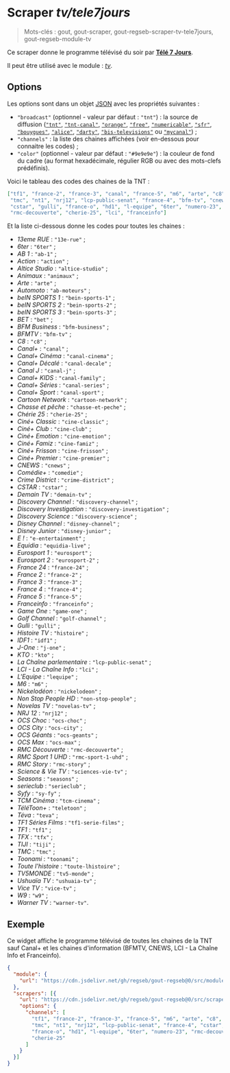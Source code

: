 # Scraper _tv/tele7jours_

> Mots-clés : gout, gout-scraper, gout-regseb-scraper-tv-tele7jours,
> gout-regseb-module-tv

Ce scraper donne le programme télévisé du soir par [**Télé 7
Jours**](https://www.programme-television.org/).

Il peut être utilisé avec le module :
[_tv_](https://github.com/regseb/gout-regseb/tree/HEAD/src/module/tv#readme).

## Options

Les options sont dans un objet
[JSON](https://www.json.org/json-fr.html "JavaScript Object Notation") avec les
propriétés suivantes :

- `"broadcast"` (optionnel - valeur par défaut : `"tnt"`) : la source de
  diffusion ([`"tnt"`](https://www.programme-television.org/?bouquet=tnt),
  [`"tnt-canal"`](https://www.programme-television.org/?bouquet=tnt-canal),
  [`"orange"`](https://www.programme-television.org/?bouquet=orange),
  [`"free"`](https://www.programme-television.org/?bouquet=free),
  [`"numericable"`](https://www.programme-television.org/?bouquet=numericable),
  [`"sfr"`](https://www.programme-television.org/?bouquet=sfr),
  [`"bouygues"`](https://www.programme-television.org/?bouquet=bouygues),
  [`"alice"`](https://www.programme-television.org/?bouquet=alice),
  [`"darty"`](https://www.programme-television.org/?bouquet=darty),
  [`"bis-televisions"`](https://www.programme-television.org/?bouquet=bis-televisions)
  ou [`"mycanal"`](https://www.programme-television.org/?bouquet=mycanal)) ;
- `"channels"` : la liste des chaines affichées (voir en-dessous pour connaitre
  les codes) ;
- `"color"` (optionnel - valeur par défaut : `"#9e9e9e"`) : la couleur de fond
  du cadre (au format hexadécimale, régulier RGB ou avec des mots-clefs
  prédéfinis).

Voici le tableau des codes des chaines de la TNT :

```JSON
["tf1", "france-2", "france-3", "canal", "france-5", "m6", "arte", "c8", "w9",
 "tmc", "nt1", "nrj12", "lcp-public-senat", "france-4", "bfm-tv", "cnews",
 "cstar", "gulli", "france-o", "hd1", "l-equipe", "6ter", "numero-23",
 "rmc-decouverte", "cherie-25", "lci", "franceinfo"]
```

<!--
console.log(Array.from(document.querySelectorAll("#prime-broadcasts .logo a"))
                    .map((a) => {
    return `- _${a.querySelector("em").textContent.slice(10)}_ : ` +
           `\`"${a.getAttribute("href").slice(12)}"\` ;`;
}).join("\n"));
-->

Et la liste ci-dessous donne les codes pour toutes les chaines :

- _13eme RUE_ : `"13e-rue"` ;
- _6ter_ : `"6ter"` ;
- _AB 1_ : `"ab-1"` ;
- _Action_ : `"action"` ;
- _Altice Studio_ : `"altice-studio"` ;
- _Animaux_ : `"animaux"` ;
- _Arte_ : `"arte"` ;
- _Automoto_ : `"ab-moteurs"` ;
- _beIN SPORTS 1_ : `"bein-sports-1"` ;
- _beIN SPORTS 2_ : `"bein-sports-2"` ;
- _beIN SPORTS 3_ : `"bein-sports-3"` ;
- _BET_ : `"bet"` ;
- _BFM Business_ : `"bfm-business"` ;
- _BFMTV_ : `"bfm-tv"` ;
- _C8_ : `"c8"` ;
- _Canal+_ : `"canal"` ;
- _Canal+ Cinéma_ : `"canal-cinema"` ;
- _Canal+ Décalé_ : `"canal-decale"` ;
- _Canal J_ : `"canal-j"` ;
- _Canal+ KIDS_ : `"canal-family"` ;
- _Canal+ Séries_ : `"canal-series"` ;
- _Canal+ Sport_ : `"canal-sport"` ;
- _Cartoon Network_ : `"cartoon-network"` ;
- _Chasse et pêche_ : `"chasse-et-peche"` ;
- _Chérie 25_ : `"cherie-25"` ;
- _Ciné+ Classic_ : `"cine-classic"` ;
- _Ciné+ Club_ : `"cine-club"` ;
- _Ciné+ Emotion_ : `"cine-emotion"` ;
- _Ciné+ Famiz_ : `"cine-famiz"` ;
- _Ciné+ Frisson_ : `"cine-frisson"` ;
- _Ciné+ Premier_ : `"cine-premier"` ;
- _CNEWS_ : `"cnews"` ;
- _Comédie+_ : `"comedie"` ;
- _Crime District_ : `"crime-district"` ;
- _CSTAR_ : `"cstar"` ;
- _Demain TV_ : `"demain-tv"` ;
- _Discovery Channel_ : `"discovery-channel"` ;
- _Discovery Investigation_ : `"discovery-investigation"` ;
- _Discovery Science_ : `"discovery-science"` ;
- _Disney Channel_ : `"disney-channel"` ;
- _Disney Junior_ : `"disney-junior"` ;
- _E !_ : `"e-entertainment"` ;
- _Equidia_ : `"equidia-live"` ;
- _Eurosport 1_ : `"eurosport"` ;
- _Eurosport 2_ : `"eurosport-2"` ;
- _France 24_ : `"france-24"` ;
- _France 2_ : `"france-2"` ;
- _France 3_ : `"france-3"` ;
- _France 4_ : `"france-4"` ;
- _France 5_ : `"france-5"` ;
- _Franceinfo_ : `"franceinfo"` ;
- _Game One_ : `"game-one"` ;
- _Golf Channel_ : `"golf-channel"` ;
- _Gulli_ : `"gulli"` ;
- _Histoire TV_ : `"histoire"` ;
- _IDF1_ : `"idf1"` ;
- _J-One_ : `"j-one"` ;
- _KTO_ : `"kto"` ;
- _La Chaîne parlementaire_ : `"lcp-public-senat"` ;
- _LCI - La Chaîne Info_ : `"lci"` ;
- _L'Equipe_ : `"lequipe"` ;
- _M6_ : `"m6"` ;
- _Nickelodéon_ : `"nickelodeon"` ;
- _Non Stop People HD_ : `"non-stop-people"` ;
- _Novelas TV_ : `"novelas-tv"` ;
- _NRJ 12_ : `"nrj12"` ;
- _OCS Choc_ : `"ocs-choc"` ;
- _OCS City_ : `"ocs-city"` ;
- _OCS Géants_ : `"ocs-geants"` ;
- _OCS Max_ : `"ocs-max"` ;
- _RMC Découverte_ : `"rmc-decouverte"` ;
- _RMC Sport 1 UHD_ : `"rmc-sport-1-uhd"` ;
- _RMC Story_ : `"rmc-story"` ;
- _Science & Vie TV_ : `"sciences-vie-tv"` ;
- _Seasons_ : `"seasons"` ;
- _serieclub_ : `"serieclub"` ;
- _Syfy_ : `"sy-fy"` ;
- _TCM Cinéma_ : `"tcm-cinema"` ;
- _TéléToon+_ : `"teletoon"` ;
- _Téva_ : `"teva"` ;
- _TF1 Séries Films_ : `"tf1-serie-films"` ;
- _TF1_ : `"tf1"` ;
- _TFX_ : `"tfx"` ;
- _TIJI_ : `"tiji"` ;
- _TMC_ : `"tmc"` ;
- _Toonami_ : `"toonami"` ;
- _Toute l'histoire_ : `"toute-lhistoire"` ;
- _TV5MONDE_ : `"tv5-monde"` ;
- _Ushuaïa TV_ : `"ushuaia-tv"` ;
- _Vice TV_ : `"vice-tv"` ;
- _W9_ : `"w9"` ;
- _Warner TV_ : `"warner-tv"`.

## Exemple

Ce widget affiche le programme télévisé de toutes les chaines de la TNT sauf
Canal+ et les chaines d'information (BFMTV, CNEWS, LCI - La Chaîne Info et
Franceinfo).

```JSON
{
  "module": {
    "url": "https://cdn.jsdelivr.net/gh/regseb/gout-regseb@0/src/module/tv/tv.js"
  },
  "scrapers": [{
    "url": "https://cdn.jsdelivr.net/gh/regseb/gout-regseb@0/src/scraper/tv/tele7jours/tele7jours.js",
    "options": {
      "channels": [
        "tf1", "france-2", "france-3", "france-5", "m6", "arte", "c8", "w9",
        "tmc", "nt1", "nrj12", "lcp-public-senat", "france-4", "cstar", "gulli",
        "france-o", "hd1", "l-equipe", "6ter", "numero-23", "rmc-decouverte",
        "cherie-25"
      ]
    }
  }]
}
```

